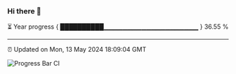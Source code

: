 ### Hi there 👋

⏳ Year progress { ██████████▁▁▁▁▁▁▁▁▁▁▁▁▁▁▁▁▁▁▁▁ } 36.55 %

---

⏰ Updated on Mon, 13 May 2024 18:09:04 GMT

![Progress Bar CI](https://github.com/Shyam-Makwana/GitHub-Actions-Demo/workflows/Progress%20Bar%20CI/badge.svg)
